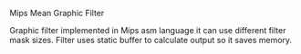 Mips Mean Graphic Filter

Graphic filter implemented in Mips asm language it can use different filter mask sizes. Filter uses static buffer to calculate output so it saves memory.